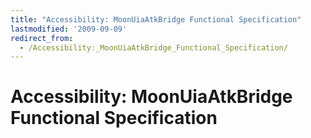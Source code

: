 ```yaml
---
title: "Accessibility: MoonUiaAtkBridge Functional Specification"
lastmodified: '2009-09-09'
redirect_from:
  - /Accessibility:_MoonUiaAtkBridge_Functional_Specification/
---
```


Accessibility: MoonUiaAtkBridge Functional Specification
========================================================



